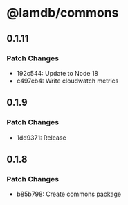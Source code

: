# @lamdb/commons

## 0.1.11

### Patch Changes

- 192c544: Update to Node 18
- c497eb4: Write cloudwatch metrics

## 0.1.9

### Patch Changes

- 1dd9371: Release

## 0.1.8

### Patch Changes

- b85b798: Create commons package
